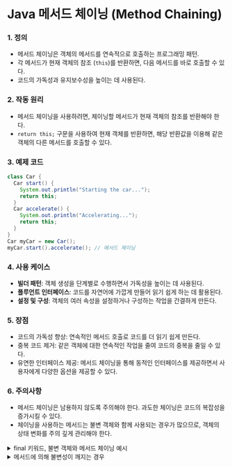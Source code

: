 # Java 메서드 체이닝 (Method Chaining)

### 1. 정의
   - 메서드 체이닝은 객체의 메서드를 연속적으로 호출하는 프로그래밍 패턴.
   - 각 메서드가 현재 객체의 참조 (`this`)를 반환하면, 다음 메서드를 바로 호출할 수 있다.
   - 코드의 가독성과 유지보수성을 높이는 데 사용된다.

### 2. 작동 원리
   - 메서드 체이닝을 사용하려면, 체이닝할 메서드가 현재 객체의 참조를 반환해야 한다.
   - `return this;` 구문을 사용하여 현재 객체를 반환하면, 해당 반환값을 이용해 같은 객체의 다른 메서드를 호출할 수 있다.

### 3. 예제 코드
   ```java
   class Car {
     Car start() {
       System.out.println("Starting the car...");
       return this;
     }
     Car accelerate() {
       System.out.println("Accelerating...");
       return this;
     }
   }
   Car myCar = new Car();
   myCar.start().accelerate(); // 메서드 체이닝
   ```

### 4. 사용 케이스
   - **빌더 패턴**: 객체 생성을 단계별로 수행하면서 가독성을 높이는 데 사용된다.
   - **플루언트 인터페이스**: 코드를 자연어에 가깝게 만들어 읽기 쉽게 하는 데 활용된다.
   - **설정 및 구성**: 객체의 여러 속성을 설정하거나 구성하는 작업을 간결하게 만든다.

### 5. 장점
   - 코드의 가독성 향상: 연속적인 메서드 호출로 코드를 더 읽기 쉽게 만든다.
   - 중복 코드 제거: 같은 객체에 대한 연속적인 작업을 줄여 코드의 중복을 줄일 수 있다.
   - 유연한 인터페이스 제공: 메서드 체이닝을 통해 동적인 인터페이스를 제공하면서 사용자에게 다양한 옵션을 제공할 수 있다.

### 6. 주의사항
   - 메서드 체이닝은 남용하지 않도록 주의해야 한다. 과도한 체이닝은 코드의 복잡성을 증가시킬 수 있다.
   - 체이닝을 사용하는 메서드는 불변 객체와 함께 사용되는 경우가 많으므로, 객체의 상태 변화를 주의 깊게 관리해야 한다.
<details><summary>final 키워드, 불변 객체와 메서드 체이닝 예시</summary>

## final 키워드

- `final` 키워드는 변수를 상수화하므로 해당 변수에 값을 한 번만 할당할 수 있다. 클래스의 필드에 `final`을 사용하면 그 필드는 불변이 된다. 즉, 한 번 초기화된 후에는 그 값을 변경할 수 없다.

### 예시:

```java
public class Person {
  final String name; // 불변 필드

  public Person(String name) {
    this.name = name; // 초기화
  }

  // 다른 메서드에서 name 필드를 변경하려고 하면 컴파일 오류가 발생.
}
```

- `final`을 사용한 필드는 생성자에서 초기화되어야 하며, 그 이후에는 값을 변경할 수 없다.

- 그러나 주의할 점은 `final` 키워드가 참조형 변수의 불변성만 보장한다는 것이다. 만약 `final` 필드가 객체를 참조하는 경우, 해당 객체의 내부 상태는 변경될 수 있다. 불변성을 완벽하게 보장하려면 해당 객체도 불변이어야 한다.

### 예시 (참조형 변수):

```java
public class Container {
  private int value;

  public void setValue(int value) {
    this.value = value;
  }

  public int getValue() {
    return value;
  }
}

public class Holder {
  final Container container; // final 필드

  public Holder(Container container) {
    this.container = container;
  }
}

Container container = new Container();
Holder holder = new Holder(container);

container.setValue(1); // Holder의 container 필드가 참조하는 객체의 상태 변경 가능
```

위 예시에서 `Holder` 클래스의 `container` 필드는 `final`이므로 참조 자체는 변경할 수 없지만, 참조하고 있는 `Container` 객체의 내부 상태는 변경할 수 있습니다.

따라서 `final`은 필드의 불변성을 부분적으로만 보장하며, 완전한 불변성을 달성하려면 참조하고 있는 객체도 불변이어야 합니다.

## 불변 객체와 메서드 체이닝

- 메서드 체이닝과 불변 객체를 함께 사용하면, 체인 중간에서 객체의 상태가 변경되지 않음을 보장할 수 있다. 
- 그러나 의도와 다르게 메서드를 잘못 설계하면 불변성을 깨뜨릴 수도 있다.

### 불변성이 깨지지 않은 경우

```java
// 불변 객체를 사용한 메서드 체이닝
public class ImmutablePerson {
  private final String name;
  private final int age;

  // 생성자
  public ImmutablePerson(String name, int age) {
    this.name = name;
    this.age = age;
  }

  public ImmutablePerson setName(String name) {
    return new ImmutablePerson(name, this.age); // 새 객체 반환
  }

  public ImmutablePerson setAge(int age) {
    return new ImmutablePerson(this.name, age); // 새 객체 반환
  }
}

ImmutablePerson person = new ImmutablePerson("John", 30);
person = person.setName("Mike").setAge(25); // 체이닝
```
1. **초기 객체 생성**: `ImmutablePerson person = new ImmutablePerson("John", 30);`를 통해 "John", 30을 가진 `ImmutablePerson` 객체를 생성하고 `person` 변수에 참조를 할당한다.
2. **setName 호출**: `person.setName("Mike")`를 호출하면, 새로운 `ImmutablePerson` 객체가 "Mike", 30을 가진 상태로 생성된다. 이 새 객체는 `setName` 메서드가 반환하는 값이다. 원래 "John", 30을 가진 객체는 변경되지 않고 그대로 남아 있다.
3. **setAge 호출**: `setName` 메서드가 반환한 새로운 객체에 대해 `setAge(25)`를 호출하면, 또 다른 새로운 `ImmutablePerson` 객체가 "Mike", 25를 가진 상태로 생성된다.
4. **참조 갱신**: `person = person.setName("Mike").setAge(25);` 부분에서, `person` 변수의 참조가 마지막으로 생성된 "Mike", 25를 가진 객체로 갱신된다.
5. **기존 객체 참조 해제**: "John", 30을 가진 원래 객체는 이제 `person` 변수에 의해 참조되지 않으므로, 가비지 컬렉션의 대상이 될 수 있다.

- 결과적으로, `person` 변수는 "Mike", 25를 가진 새로운 `ImmutablePerson` 객체를 참조하게 된다. 불변 객체와 메서드 체이닝을 이런 방식으로 사용하면, 객체의 상태를 변경하는 대신 새로운 객체를 생성하게 되므로 원래 객체는 불변성을 유지하게 된다.
- 새로운 객체에 값을 할당하고 싶다면 코드 맨 아래 두 줄을 이렇게 바꾸면 된다. 그러면 person과 person2라는 변수에 의해 각각이 참조받게 된다.

```java
ImmutablePerson person = new ImmutablePerson("John", 30);
ImmutablePerson person2 = person.setName("Mike").setAge(25); // 체이닝
```
</details>

<details><summary>메서드에 의해 불변성이 깨지는 경우</summary>

### 1. 내부 상태를 변경하는 메서드 제공

- 불변 객체는 생성 후에 상태가 변하지 않아야 하지만, 내부 상태를 변경하는 메서드를 제공하면 불변성이 깨진다.

#### 예시:

```java
public class BrokenImmutablePerson {
  private String name; // final이 없음
  private int age;

  public BrokenImmutablePerson(String name, int age) {
    this.name = name;
    this.age = age;
  }

  // 내부 상태를 변경하는 메서드
  public void setName(String name) {
    this.name = name; // 불변성 깨짐
  }
}
```

### 2. 내부 상태를 직접 변경할 수 있는 참조 노출

- 불변 객체가 참조 타입의 필드를 가지고 있을 때, 그 참조를 외부로 노출하면 불변성이 깨질 수 있다.

#### 예시:

```java
import java.util.Date;

public class BrokenImmutableCalendar {
  private final Date date;

  public BrokenImmutableCalendar(Date date) {
    this.date = date;
  }

  // 내부 참조를 직접 반환
  public Date getDate() {
    return date; // 불변성 깨짐
  }
}

Date date = new Date();
BrokenImmutableCalendar calendar = new BrokenImmutableCalendar(date);
date.setTime(0); // date 객체의 상태 변경 (1970년 1월 1일로 설정)
                // calendar 객체의 내부 상태 변경 가능

System.out.println(calendar.getDate()); // 변경된 날짜와 시간 출력
```
#### 불변성을 유지하려면?
- 불변 클래스가 아닌 Date 객체의 참조를 외부에 노출하고 있어 클래스 외부에서 date 참조를 통해 내부 상태를 변경할 수 있다.
- 불변성을 유지하려면, 외부 참조 내용을 clone을 통해 복사본을 만들어 줘야 한다. 또한, 내부 참조를 외부에 노출하지 않도록 주의해야 한다. 내부 Date 객체의 복사본을 반환하면 문제를 해결할 수 있다.
- C 언어의 pointer와 비슷하다. 복사본을 생성자에 전달, 반환하는 것은 다른 주소값이며, 원본을 전달, 반환하는 것은 같은 주소값이다. 같은 주소값이면 해당 주소값의 값을 변경했을 때 같이 바뀌게 되어 불변성이 깨진다.

```java
import java.util.Date;

public class GoodImmutableCalendar {
  private final Date internalDate;

  public GoodImmutableCalendar(Date externalDate) {
    this.internalDate = (Date) externalDate.clone(); // 복사본을 저장
  }

  public Date getDate() {
    return (Date) internalDate.clone(); // 복사본 반환
  }
}

// Main 메서드 또는 다른 실행 부분
Date date = new Date();                        // 현재 날짜와 시간을 가진 객체 생성
GoodImmutableCalendar calendar = new GoodImmutableCalendar(date); // calendar 생성
date.setTime(0);                               // date 객체의 상태 변경 (1970년 1월 1일로 설정)

System.out.println(calendar.getDate());        // 여전히 원본 날짜와 시간 출력 (복사본 반환)
```



### 3. 하위 클래스에서 불변성 깨뜨리기

상속을 허용하고, 하위 클래스에서 불변성을 깨뜨릴 수 있는 메서드를 추가하면 문제가 발생할 수 있다.

#### 예시:

```java
public class ImmutableBase {
  private final int value;

  public ImmutableBase(int value) {
    this.value = value;
  }
}

public class MutableSubclass extends ImmutableBase {
  private int anotherValue;

  public MutableSubclass(int value, int anotherValue) {
    super(value);
    this.anotherValue = anotherValue;
  }

  // 내부 상태를 변경하는 메서드
  public void setAnotherValue(int anotherValue) {
    this.anotherValue = anotherValue; // 불변성 깨짐
  }
}
```

이러한 경우들은 불변 객체를 설계하고 구현할 때 주의해야 할 부분들로, 객체의 불변성을 유지하려면 이러한 실수를 피해야 한다.


</details>